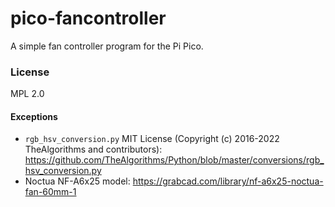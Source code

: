 # pico-fancontroller

A simple fan controller program for the Pi Pico.

### License

MPL 2.0

#### Exceptions

- `rgb_hsv_conversion.py` MIT License (Copyright (c) 2016-2022 TheAlgorithms and contributors): https://github.com/TheAlgorithms/Python/blob/master/conversions/rgb_hsv_conversion.py
- Noctua NF-A6x25 model: https://grabcad.com/library/nf-a6x25-noctua-fan-60mm-1
